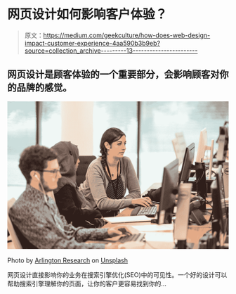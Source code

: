 # 网页设计如何影响客户体验？

> 原文：<https://medium.com/geekculture/how-does-web-design-impact-customer-experience-4aa590b3b9eb?source=collection_archive---------13----------------------->

## 网页设计是顾客体验的一个重要部分，会影响顾客对你的品牌的感觉。

![](img/debba8b8dcfd695a4504473118054b85.png)

Photo by [Arlington Research](https://unsplash.com/@arlington_research?utm_source=medium&utm_medium=referral) on [Unsplash](https://unsplash.com?utm_source=medium&utm_medium=referral)

网页设计直接影响你的业务在搜索引擎优化(SEO)中的可见性。一个好的设计可以帮助搜索引擎理解你的页面，让你的客户更容易找到你的…